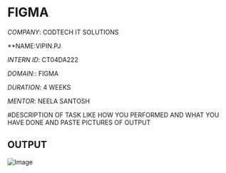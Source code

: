 # FIGMA

*COMPANY*: CODTECH IT SOLUTIONS

**NAME:VIPIN.PJ 

*INTERN ID*: CT04DA222

*DOMAIN*:: FIGMA

*DURATION*: 4 WEEKS

*MENTOR*: NEELA SANTOSH

#DESCRIPTION OF TASK LIKE HOW YOU PERFORMED AND WHAT YOU HAVE DONE AND PASTE PICTURES OF OUTPUT
## OUTPUT

![Image](https://github.com/user-attachments/assets/49deeb66-cf90-483f-9cab-498a16ea7c0e)
